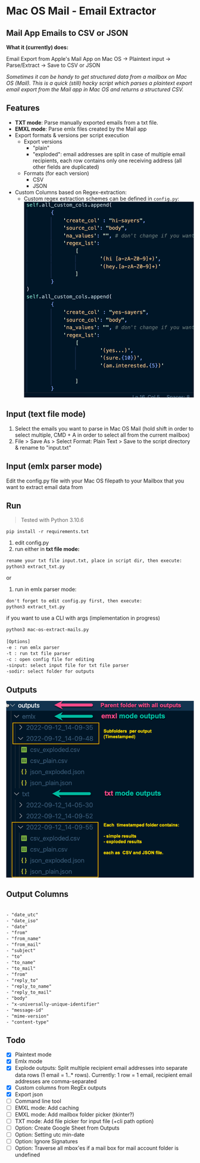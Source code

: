 # Mac OS Mail - Email Extractor 
## Mail App Emails to CSV or JSON

**What it (currently) does:**

Email Export from Apple's Mail App on Mac OS -> Plaintext input -> Parse/Extract -> Save to CSV or JSON

*Sometimes it can be handy to get structured data from a mailbox on Mac OS (Mail). This is a quick (still) hacky script which parses a plaintext export email export from the Mail app in Mac OS and returns a structured CSV.*

## Features
- **TXT mode**: Parse manually exported emails from a txt file.
- **EMXL mode**: Parse emlx files created by the Mail app
- Export formats & versions per script execution
  - Export versions
    - "plain"
    - "exploded": email addresses are split in case of multiple email recipients, each row contains only one receiving address (all other fields are duplicated)
  - Formats (for each version)
    - CSV
    - JSON
- Custom Columns based on Regex-extraction:
  - Custom regex extraction schemes can be defined in `config.py`:
    ![](assets/custom_regex.png)

## Input (text file mode)
1. Select the emails you want to parse in Mac OS Mail (hold shift in order to select multiple, CMD + A in order to select all from the current mailbox)
2. File > Save As > Select Format: Plain Text > Save to the script directory & rename to "input.txt"

## Input (emlx parser mode)
Edit the config.py file with your Mac OS filepath to your Mailbox that you want to extract email data from

## Run
> Tested with Python 3.10.6

```
pip install -r requirements.txt
```
1. edit config.py
2. run either in **txt file mode:**


```
rename your txt file input.txt, place in script dir, then execute:
python3 extract_txt.py
```

or 
1. run in emlx parser mode:

```
don't forget to edit config.py first, then execute:
python3 extract_txt.py
```

if you want to use a CLI with args 
(implementation in progress)

```
python3 mac-os-extract-mails.py

[Options]
-e : run emlx parser
-t : run txt file parser
-c : open config file for editing
-sinput: select input file for txt file parser
-sodir: select folder for outputs
```

## Outputs
![](assets/output_structure.png)

## Output Columns

```

- "date_utc"
- "date_iso"
- "date"
- "from"
- "from_name"
- "from_mail"
- "subject"
- "to"
- "to_name"
- "to_mail"
- "from"
- "reply_to"
- "reply_to_name"
- "reply_to_mail"
- "body"
- "x-universally-unique-identifier"
- "message-id"
- "mime-version"
- "content-type"

```

## Todo

- [x] Plaintext mode
- [x] Emlx mode
- [x] Explode outputs: Split multiple recipient email addresses into separate data rows (1 email = 1..* rows). Currently: 1 row = 1 email, recipient email addresses are comma-separated
- [x] Custom columns from RegEx outputs
- [x] Export json
- [ ] Command line tool
- [ ] EMXL mode: Add caching
- [ ] EMXL mode: Add mailbox folder picker (tkinter?)
- [ ] TXT mode: Add file picker for input file (+cli path option)
- [ ] Option: Create Google Sheet from Outputs
- [ ] Option: Setting utc min-date
- [ ] Option: Ignore Signatures
- [ ] Option: Traverse all mbox'es if a mail box for mail account folder is undefined
